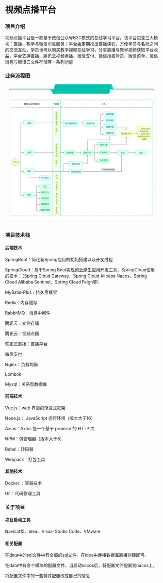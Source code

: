# 视频点播平台

### 项目介绍

视频点播平台是一款基于微信公众号B2C模式的在线学习平台，该平台包含三大模块：直播、教学与微信消息服务；平台会定期推出直播课程，方便学员与名师之间的交流互动，学员也可以购买教学视频在线学习，分享直播与教学视频获取平台收益，平台支持直播、腾讯云视频点播、微信支付、微信授权登录、微信菜单、微信消息与腾讯云文件存储等一系列功能

### 业务流程图

![yewuliucheng](data/images/yewuliucheng.png)

### 项目技术栈

#### 后端技术

SpringBoot：简化新Spring应用的初始搭建以及开发过程

SpringCloud：基于Spring Boot实现的云原生应用开发工具，SpringCloud使用的技术：（Spring Cloud Gateway、Spring Cloud Alibaba Nacos、Spring Cloud Alibaba Sentinel、Spring Cloud Feign等）

MyBatis-Plus：持久层框架

Redis：内存缓存

RabbitMQ：消息中间件

腾讯云：文件存储

腾讯云：视频点播

欢拓云直播：直播平台

微信支付

Nginx：负载均衡

Lombok

Mysql：关系型数据库

#### 前端技术

Vue.js：web 界面的渐进式框架

Node.js： JavaScript 运行环境（版本大于16）

Axios：Axios 是一个基于 promise 的 HTTP 库

NPM：包管理器（版本大于8）

Babel：转码器

Webpack：打包工具

#### 其他技术

Docker ：容器技术

Git：代码管理工具

### 关于项目

#### 项目启动工具

Navicat15、idea、Visual Studio Code、VMware

#### 相关配置

在data中的sql文件中有全部的sql文件，在idea中连接数据库直接创建即可。

在data中有各个模块的配置文件，当启动nacos后，将配置文件配置到nacos上。

将配置文件中的一些特殊配置改成自己的信息


